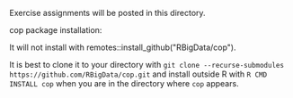 Exercise assignments will be posted in this directory.


cop package installation:

It will not install with remotes::install_github("RBigData/cop").

It is best to clone it to your directory with
`git clone --recurse-submodules https://github.com/RBigData/cop.git`
and install outside R with
`R CMD INSTALL cop`
when you are in the directory where `cop` appears.

